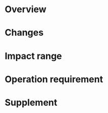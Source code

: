 <!-- Please add, delete and change as necessary. -->

# Overview
<!-- Purpose of change or related Issue number -->

# Changes
<!-- Changed content, screen etc. -->

# Impact range
<!-- Affected files, functions, displays, etc. -->

# Operation requirement
<!-- Information such as required environment variables and dependency update -->

# Supplement
